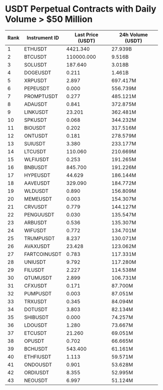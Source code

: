 # USDT Perpetual Contracts with Daily Volume > $50 Million

| Rank | Instrument ID | Last Price (USDT) | 24h Volume (USDT) |
|------|---------------|-------------------|-------------------|
| 1 | ETHUSDT | 4421.340 | 27.939B |
| 2 | BTCUSDT | 110000.000 | 9.516B |
| 3 | SOLUSDT | 187.640 | 3.018B |
| 4 | DOGEUSDT | 0.211 | 1.461B |
| 5 | XRPUSDT | 2.897 | 697.417M |
| 6 | PEPEUSDT | 0.000 | 556.739M |
| 7 | PROMPTUSDT | 0.277 | 485.121M |
| 8 | ADAUSDT | 0.841 | 372.875M |
| 9 | LINKUSDT | 23.201 | 362.481M |
| 10 | SPKUSDT | 0.068 | 344.232M |
| 11 | BIOUSDT | 0.202 | 317.516M |
| 12 | ONTUSDT | 0.181 | 278.579M |
| 13 | SUIUSDT | 3.380 | 233.177M |
| 14 | LTCUSDT | 110.060 | 210.669M |
| 15 | WLFIUSDT | 0.253 | 191.265M |
| 16 | BNBUSDT | 845.700 | 191.226M |
| 17 | HYPEUSDT | 44.629 | 186.144M |
| 18 | AAVEUSDT | 329.090 | 184.772M |
| 19 | WLDUSDT | 0.890 | 156.809M |
| 20 | MEMEUSDT | 0.003 | 154.307M |
| 21 | CRVUSDT | 0.779 | 144.127M |
| 22 | PENGUUSDT | 0.030 | 135.547M |
| 23 | ARBUSDT | 0.536 | 135.307M |
| 24 | WIFUSDT | 0.772 | 134.701M |
| 25 | TRUMPUSDT | 8.237 | 130.071M |
| 26 | AVAXUSDT | 23.428 | 123.062M |
| 27 | FARTCOINUSDT | 0.783 | 117.331M |
| 28 | UNIUSDT | 9.792 | 117.280M |
| 29 | FILUSDT | 2.227 | 114.538M |
| 30 | QTUMUSDT | 2.899 | 106.731M |
| 31 | CFXUSDT | 0.171 | 87.700M |
| 32 | PUMPUSDT | 0.003 | 87.051M |
| 33 | TRXUSDT | 0.345 | 84.094M |
| 34 | DOTUSDT | 3.803 | 82.134M |
| 35 | SHIBUSDT | 0.000 | 74.257M |
| 36 | LDOUSDT | 1.280 | 73.667M |
| 37 | ETCUSDT | 21.260 | 69.051M |
| 38 | OPUSDT | 0.702 | 66.665M |
| 39 | BCHUSDT | 543.400 | 61.161M |
| 40 | ETHFIUSDT | 1.113 | 59.571M |
| 41 | ONDOUSDT | 0.901 | 53.628M |
| 42 | ORDIUSDT | 8.355 | 52.995M |
| 43 | NEOUSDT | 6.997 | 51.124M |
